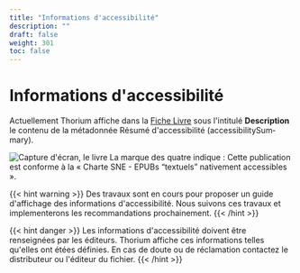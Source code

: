 ```yaml
---
title: "Informations d'accessibilité"
description: ""
draft: false
weight: 301
toc: false
---
```


# Informations d'accessibilité
Actuellement Thorium affiche dans la <a href="../400_shortcodes/404_glossary.html#bookInformation">Fiche Livre</a> sous l'intitulé **Description** le contenu de la métadonnée Résumé d'accessibilité (<span lang="en">accessibilitySummary</span>). 

<img src="/thorium-reader-doc/images/local-fr/thorium-bookinfo-a11ysummary.png" alt="Capture d'écran, le livre La marque des quatre indique : Cette publication est conforme à la « Charte SNE - EPUBs “textuels” nativement accessibles »."/>

{{< hint warning >}}
Des travaux sont en cours pour proposer un guide d'affichage des informations d'accessibilité. Nous suivons ces travaux et implementerons les recommandations prochainement.
{{< /hint >}}

{{< hint danger >}}
Les informations d'accessibilité doivent être renseignées par les éditeurs. Thorium affiche ces informations telles qu'elles ont étées définies. En cas de doute ou de réclamation contactez le distributeur ou l'éditeur du fichier.
{{< /hint >}}